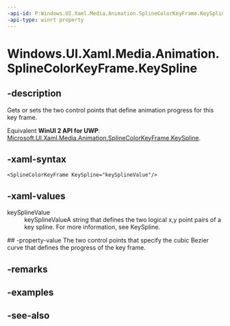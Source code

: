 ```yaml
---
-api-id: P:Windows.UI.Xaml.Media.Animation.SplineColorKeyFrame.KeySpline
-api-type: winrt property
---
```


<!-- Property syntax
public Windows.UI.Xaml.Media.Animation.KeySpline KeySpline { get;  set; }
-->

# Windows.UI.Xaml.Media.Animation.SplineColorKeyFrame.KeySpline

## -description
Gets or sets the two control points that define animation progress for this key frame.

Equivalent **WinUI 2 API for UWP**: [Microsoft.UI.Xaml.Media.Animation.SplineColorKeyFrame.KeySpline](/windows/winui/api/microsoft.ui.xaml.media.animation.splinecolorkeyframe.keyspline).

## -xaml-syntax
```xaml
<SplineColorKeyFrame KeySpline="keySplineValue"/>
```


## -xaml-values
<dl><dt>keySplineValue</dt><dd>keySplineValueA string that defines the two logical x,y point pairs of a key spline. For more information, see KeySpline.</dd>
</dl>
## -property-value
The two control points that specify the cubic Bezier curve that defines the progress of the key frame.

## -remarks

## -examples

## -see-also
